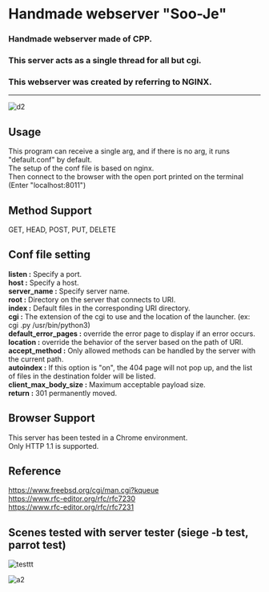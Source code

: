 # Handmade webserver "Soo-Je"
### Handmade webserver made of CPP.<br>
### This server acts as a single thread for all but cgi.<br>
### This webserver was created by referring to NGINX.

<hr>

![d2](https://user-images.githubusercontent.com/63899204/206655660-dab373fe-9105-4f99-8e24-138ca12445e5.png)

## Usage

This program can receive a single arg, and if there is no arg, it runs "default.conf" by default.<br>
The setup of the conf file is based on nginx.<br>
Then connect to the browser with the open port printed on the terminal (Enter "localhost:8011")<br>

## Method Support
GET, HEAD, POST, PUT, DELETE

## Conf file setting
<b>listen  :</b> Specify a port.<br>
<b>host    :</b> Specify a host.<br>
<b>server_name :</b> Specify server name.<br>
<b>root    :</b> Directory on the server that connects to URI.<br>
<b>index   :</b> Default files in the corresponding URI directory.<br>
<b>cgi     :</b> The extension of the cgi to use and the location of the launcher. (ex: cgi .py /usr/bin/python3)<br>
<b>default_error_pages :</b> override the error page to display if an error occurs.<br>
<b>location :</b> override the behavior of the server based on the path of URI.<br>
<b>accept_method :</b> Only allowed methods can be handled by the server with the current path.<br>
<b>autoindex :</b> If this option is "on", the 404 page will not pop up, and the list of files in the destination folder will be listed.<br>
<b>client_max_body_size :</b> Maximum acceptable payload size.<br>
<b>return :</b> 301 permanently moved.<br>

## Browser Support
This server has been tested in a Chrome environment.<br>
Only HTTP 1.1 is supported.<br>

## Reference
https://www.freebsd.org/cgi/man.cgi?kqueue
<br>
https://www.rfc-editor.org/rfc/rfc7230
<br>
https://www.rfc-editor.org/rfc/rfc7231

## Scenes tested with server tester (siege -b test, parrot test)

![testtt](https://user-images.githubusercontent.com/63899204/206649410-06704daf-8e62-455a-b545-33cd06d329f8.gif)

![a2](https://user-images.githubusercontent.com/63899204/205376751-c971d989-a67c-4b06-9ea1-ac6e6241b247.gif)
